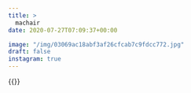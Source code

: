```yaml
---
title: >
  machair
date: 2020-07-27T07:09:37+00:00

image: "/img/03069ac18abf3af26cfcab7c9fdcc772.jpg"
draft: false
instagram: true
---
```


{{<photo src="/img/03069ac18abf3af26cfcab7c9fdcc772.jpg">}}
